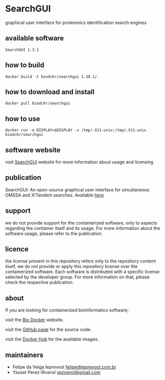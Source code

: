 SearchGUI
=====
graphical user interface for proteomics identification search engines


available software
--------
`SearchGUI 1.3.1`


how to build
------------
`docker build -t biodckr/searchgui 1.30.1/.`


how to download and install
---------------------------
`docker pull biodckr/searchgui`


how to use
------------
`docker run -e DISPLAY=$DISPLAY -v /tmp/.X11-unix:/tmp/.X11-unix biodckr/searchgui`


software website
----------------
visit [SearchGUI](https://code.google.com/p/searchgui/) website for more information about usage and licensing.


publication
-----------
SearchGUI: An open-source graphical user interface for simultaneous OMSSA and X!Tandem searches. Available [here](http://dx.doi.org/10.1002/pmic.201000595)


support
-------
we do not provide support for the containerized software, only to aspects regarding the container itself
and its usage. For more information about the software usage, please refer to the publication.


licence
-------
the license present in this repository refers only to the repository content itself, we do not provide or
apply this repository license over the containerized software. Each software is distributed with a specific
license selected by the developer group. For more information on that, please check the respective publication.


about
-----
If you are looking for containerized bioinformatics software;

visit the [Bio Docker](http://biodocker.github.io "Bio Docker") website.

visit the [GitHub page](https://github.com/BioDocker/) for the source code.

visit the [Docker Hub](https://registry.hub.docker.com/repos/biodckr/) for the available images.


maintainers
-----------
* Felipe da Veiga leprevost <felipe@leprevost.com.br>
* Yasset Perez-Riverol <ypriverol@gmail.com>
